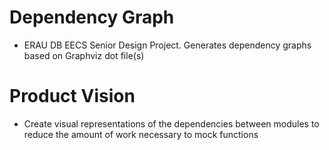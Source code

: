 # Dependency Graph
* ERAU DB EECS Senior Design Project. Generates dependency graphs based on Graphviz dot file(s)

# Product Vision
* Create visual representations of the dependencies between modules to reduce the amount of work necessary to mock functions
 
